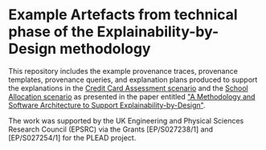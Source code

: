 # Example Artefacts from technical phase of the Explainability-by-Design methodology

This repository includes the example provenance traces, provenance templates, provenance queries, and explanation plans produced to support the explanations in the [Credit Card Assessment scenario](https://explain.openprovenance.org/creditscoring/) and the [School Allocation scenario](https://explain.openprovenance.org/school-admission/) as presented in the paper entitled ["A Methodology and Software Architecture to Support Explainability-by-Design"](https://arxiv.org/abs/2206.06251).

The work was supported by the UK Engineering and Physical Sciences Research Council (EPSRC) via the Grants [EP/S027238/1] and [EP/S027254/1] for the PLEAD project.
